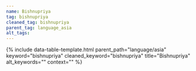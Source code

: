 ```yaml
---
name: Bishnupriya
tag: bishnupriya
cleaned_tag: bishnupriya
parent_tag: language_asia
alt_tags: 
---
```


{% include data-table-template.html 
  parent_path="language/asia" 
  keyword="bishnupriya" 
  cleaned_keyword="bishnupriya" 
  title="Bishnupriya"
  alt_keywords=""
  context=""
%}

